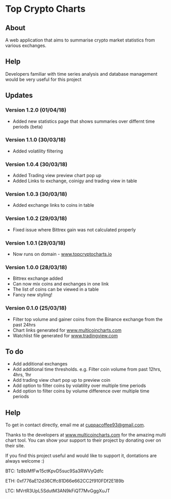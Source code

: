 # Top Crypto Charts

## About
A web application that aims to summarise crypto market statistics from various exchanges.

## Help
Developers familiar with time series analysis and database management would be very useful for this project 

## Updates

### Version 1.2.0 (01/04/18)
* Added new statistics page that shows summaries over differnt time periods (beta)

### Version 1.1.0 (30/03/18)
* Added volatility filtering

### Version 1.0.4 (30/03/18)
* Added Trading view preview chart pop up
* Added Links to exchange, coinigy and trading view in table

### Version 1.0.3 (30/03/18)
* Added exchange links to coins in table

### Version 1.0.2 (29/03/18)
* Fixed issue where Bittrex gain was not calculated properly

### Version 1.0.1 (29/03/18)
* Now runs on domain - www.topcryptocharts.io

### Version 1.0.0 (28/03/18)
* Bittrex exchange added
* Can now mix coins and exchanges in one link
* The list of coins can be viewed in a table
* Fancy new styling!

### Version 0.1.0 (25/03/18)
* Filter top volume and gainer coins from the Binance exchange from the past 24hrs
* Chart links generated for www.multicoincharts.com
* Watchlist file generated for www.tradingview.com

## To do
* Add additional exchanges
* Add additional time thresholds. e.g. Filter coin volume from past 12hrs, 4hrs, 1hr
* Add trading view chart pop up to preview coin
* Add option to filter coins by volatility over multiple time periods
* Add option to filter coins by volume difference over multiple time periods

## Help

To get in contact directly, email me at cuppacoffee93@gmail.com.


Thanks to the developers at www.multicoincharts.com for the amazing multi chart tool. You can show your support to their project by donating over on their site.


If you find this project useful and would like to support it, dontations are always welcome :)

BTC: 1z8biMfFw15ctKpvD5suc9Sa3RWVyQdfc

ETH: 0xf776aE12d36Cffc81D66e662CC2f910FDf2E189b

LTC: MVrtR3UpL5SdutM3AN9kFiQT7MvGggXuJT
